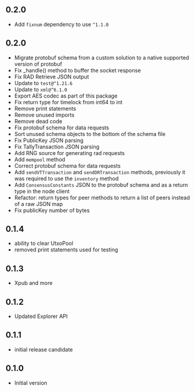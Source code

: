 ## 0.2.0
- Add `fixnum` dependency to use `^1.1.0`

## 0.2.0
- Migrate protobuf schema from a custom solution to a native supported version of protobuf
- Fix _handle() method to buffer the socket response
- Fix RAD Retrieve JSON output 
- Update to `test@^1.21.6` 
- Update to `xml@^6.1.0`
- Export AES codec as part of this package
- Fix return type for timelock from int64 to int
- Remove print statements
- Remove unused imports
- Remove dead code
- Fix protobuf schema for data requests
- Sort unused schema objects to the bottom of the schema file
- Fix PublicKey JSON parsing
- Fix TallyTransaction JSON parsing
- Add RNG source for generating rad requests
- Add `mempool` method
- Correct protobuf schema for data requests 
- Add `sendVTTransaction` and `sendDRTransaction` methods, previously it was required to use the `inventory` method
- Add `ConsensusConstants` JSON to the protobuf schema and as a return type in the node client
- Refactor: return types for peer methods to return a list of peers instead of a raw JSON map
- Fix publicKey number of bytes 

## 0.1.4
- ability to clear UtxoPool
- removed print statements used for testing

## 0.1.3
- Xpub and more

## 0.1.2
- Updated Explorer API

## 0.1.1
- initial release candidate 

## 0.1.0
- Initial version
